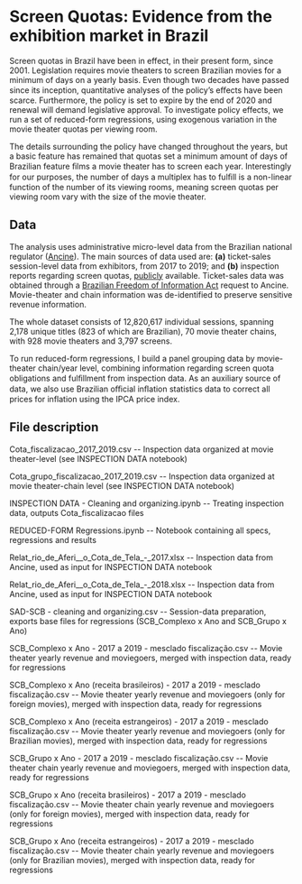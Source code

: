 # Screen Quotas: Evidence from the exhibition market in Brazil

Screen quotas in Brazil have been in effect, in their present form, since 2001. Legislation requires movie theaters to screen Brazilian movies for a minimum of days on a yearly basis. Even though two decades have passed since its inception, quantitative analyses of the policy’s eﬀects have been scarce. Furthermore, the policy is set to expire by the end of 2020 and renewal will demand legislative approval.  To investigate policy effects, we run a set of reduced-form regressions, using exogenous variation in the movie theater quotas per viewing room.

The details surrounding the policy have changed throughout the years, but a basic feature has remained that quotas set a minimum amount of days of Brazilian feature ﬁlms a movie theater has to screen each year. Interestingly for our purposes, the number of days a multiplex has to fulﬁll is a non-linear function of the number of its viewing rooms, meaning screen quotas per viewing room vary with the size of the movie theater.

## Data

The analysis uses administrative micro-level data from the Brazilian national regulator ([Ancine](https://www.gov.br/ancine/pt-br)). The main sources of data used are:  <b>(a)</b> ticket-sales session-level data from exhibitors, from 2017 to 2019; and <b>(b)</b> inspection reports regarding screen quotas, [publicly](https://antigo.ancine.gov.br/pt-br/fiscalizacao/cinema-fiscalizacao) available. Ticket-sales data was obtained through a [Brazilian Freedom of Information Act](http://www.planalto.gov.br/ccivil_03/_ato2011-2014/2011/lei/l12527.htm) request to Ancine. Movie-theater and chain information was de-identified to preserve sensitive revenue information.

The whole dataset consists of 12,820,617 individual sessions, spanning 2,178 unique titles (823 of which are Brazilian), 70 movie theater chains, with 928 movie theaters and 3,797 screens.

To run reduced-form regressions, I build a panel grouping data by movie-theater chain/year level, combining information regarding screen quota obligations and fulﬁllment from inspection data. As an auxiliary source of data, we also use Brazilian oﬃcial inﬂation statistics data to correct all prices for inflation using the IPCA price index.

## File description

Cota_fiscalizacao_2017_2019.csv -- Inspection data organized at movie theater-level  (see INSPECTION DATA notebook)

Cota_grupo_fiscalizacao_2017_2019.csv -- Inspection data organized at movie theater-chain level (see INSPECTION DATA notebook)

INSPECTION DATA - Cleaning and organizing.ipynb -- Treating inspection data, outputs Cota_fiscalizacao files

REDUCED-FORM Regressions.ipynb -- Notebook containing all specs, regressions and results

Relat_rio_de_Aferi__o_Cota_de_Tela_-\_2017.xlsx -- Inspection data from Ancine, used as input for INSPECTION DATA notebook

Relat_rio_de_Aferi__o_Cota_de_Tela_-\_2018.xlsx -- Inspection data from Ancine, used as input for INSPECTION DATA notebook

SAD-SCB - cleaning and organizing.csv -- Session-data preparation, exports base files for regressions (SCB_Complexo x Ano and SCB_Grupo x Ano)

SCB_Complexo x Ano - 2017 a 2019 - mesclado fiscalização.csv -- Movie theater yearly revenue and moviegoers, merged with inspection data, ready for regressions

SCB_Complexo x Ano (receita brasileiros) - 2017 a 2019 - mesclado fiscalização.csv -- Movie theater yearly revenue and moviegoers (only for foreign movies), merged with inspection data, ready for regressions

SCB_Complexo x Ano (receita estrangeiros) - 2017 a 2019 - mesclado fiscalização.csv -- Movie theater yearly revenue and moviegoers (only for Brazilian movies), merged with inspection data, ready for regressions

SCB_Grupo x Ano - 2017 a 2019 - mesclado fiscalização.csv -- Movie theater chain yearly revenue and moviegoers, merged with inspection data, ready for regressions

SCB_Grupo x Ano (receita brasileiros) - 2017 a 2019 - mesclado fiscalização.csv -- Movie theater chain yearly revenue and moviegoers (only for foreign movies), merged with inspection data, ready for regressions

SCB_Grupo x Ano (receita estrangeiros) - 2017 a 2019 - mesclado fiscalização.csv -- Movie theater chain yearly revenue and moviegoers (only for Brazilian movies), merged with inspection data, ready for regressions
